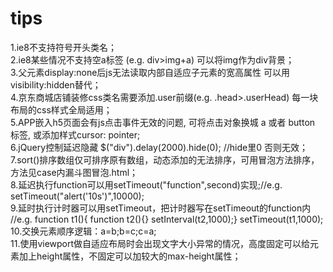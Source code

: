 ﻿# tips

1.ie8不支持符号开头类名；<br />
2.ie8某些情况不支持空a标签 (e.g. div>img+a) 可以将img作为div背景；<br />
3.父元素display:none后js无法读取内部自适应子元素的宽高属性 可以用visibility:hidden替代；<br />
4.京东商城店铺装修css类名需要添加.user前缀(e.g. .head>.userHead) 每一块布局的css样式全局适用；<br />
5.APP嵌入h5页面会有js点击事件无效的问题, 可将点击对象换城 a 或者 button 标签, 或添加样式cursor: pointer;<br />
6.jQuery控制延迟隐藏 $("div").delay(2000).hide(0); //hide里0 否则无效；<br />
7.sort()排序数组仅可排序原有数组，动态添加的无法排序，可用冒泡方法排序，方法见case内漏斗图冒泡.html；<br />
8.延迟执行function可以用setTimeout("function",second)实现;//e.g. setTimeout("alert('10s')",10000);<br />
9.延时执行计时器可以用setTimeout，把计时器写在setTimeout的function内 //e.g. function t1(){ function t2(){} setInterval(t2,1000);} setTimeout(t1,1000);<br />
10.交换元素顺序逻辑：a=b;b=c;c=a;<br />
11.使用viewport做自适应布局时会出现文字大小异常的情况，高度固定可以给元素加上height属性，不固定可以加较大的max-height属性；<br />
